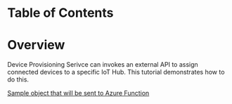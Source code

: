Table of Contents
=================


# Overview

Device Provisioning Serivce can invokes an external API to assign connected devices to a specific IoT Hub. This tutorial demonstrates how to do this.

[Sample object that will be sent to Azure Function](sample-info.json)